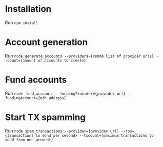 # Installation
Run ```npm install```

# Account generation
Run ```node generate_accounts --providers={comma list of provider urls} --count={amount of accounts to create}```

# Fund accounts
Run ```node fund_accounts --fundingProvider={provider url} --fundingAccount={eth address}```

# Start TX spamming
Run ```node spam_transactions --provider={provider url} --tps={transactions to send per second} --txcount={maximum transactions to send from one account}```